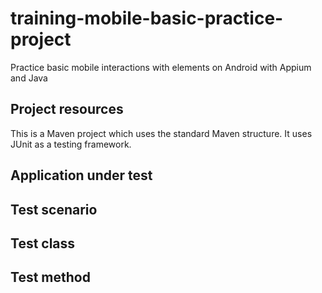 # training-mobile-basic-practice-project
Practice basic mobile interactions with elements on Android with Appium and Java

## Project resources
This is a Maven project which uses the standard Maven structure. It uses JUnit as a testing framework.

## Application under test

## Test scenario

## Test class

## Test method
